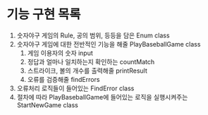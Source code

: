 # 기능 구현 목록

1. 숫자야구 게임의 Rule, 공의 범위, 등등을 담은 Enum class
2. 숫자야구 게임에 대한 전반적인 기능을 해줄 PlayBaseballGame class
   1. 게임 이용자의 숫자 input
   2. 정답과 얼마나 일치하는지 확인하는 countMatch
   3. 스트라이크, 볼의 개수를 출력해줄 printResult
   4. 오류를 검증해줄 findErrors
3. 오류처리 로직들이 들어있는 FindError class
4. 절차에 따라 PlayBaseballGame에 들어있는 로직을 실행시켜주는 StartNewGame class
